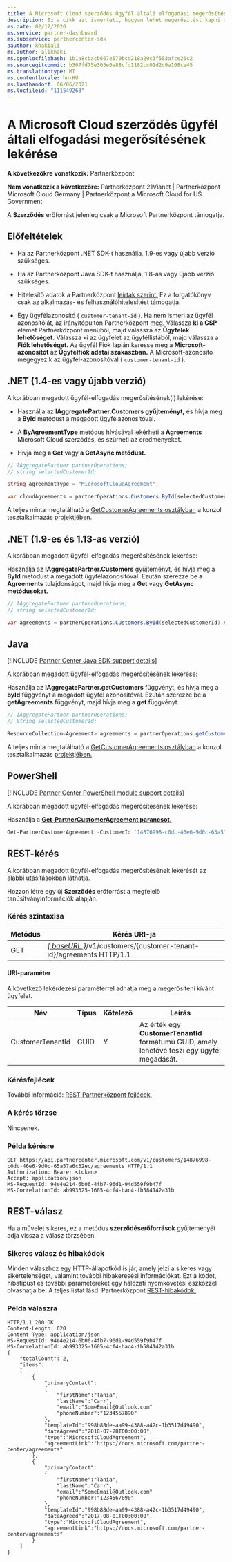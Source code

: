 ```yaml
---
title: A Microsoft Cloud szerződés ügyfél általi elfogadási megerősítésének lekérése
description: Ez a cikk azt ismerteti, hogyan lehet megerősítést kapni az ügyfelek általi Microsoft Cloud szerződés.
ms.date: 02/12/2020
ms.service: partner-dashboard
ms.subservice: partnercenter-sdk
aauthor: khakiali
ms.author: alikhaki
ms.openlocfilehash: 1b1a8cbacb667e579bcd218a29c3f553afce26c2
ms.sourcegitcommit: b307fd75e305e0a88cfd1182cc01d2c9a108ce45
ms.translationtype: MT
ms.contentlocale: hu-HU
ms.lasthandoff: 06/06/2021
ms.locfileid: "111549263"
---
```

# <a name="get-confirmation-of-customer-acceptance-of-microsoft-cloud-agreement"></a>A Microsoft Cloud szerződés ügyfél általi elfogadási megerősítésének lekérése

**A következőkre vonatkozik:** Partnerközpont

**Nem vonatkozik a következőre:** Partnerközpont 21Vianet | Partnerközpont Microsoft Cloud Germany | Partnerközpont a Microsoft Cloud for US Government

A **Szerződés** erőforrást jelenleg csak a Microsoft Partnerközpont támogatja.

## <a name="prerequisites"></a>Előfeltételek

- Ha az Partnerközpont .NET SDK-t használja, 1.9-es vagy újabb verzió szükséges.

- Ha az Partnerközpont Java SDK-t használja, 1.8-as vagy újabb verzió szükséges.

- Hitelesítő adatok a Partnerközpont [leírtak szerint.](./partner-center-authentication.md) Ez a forgatókönyv csak az alkalmazás- és felhasználóhitelesítést támogatja.

- Egy ügyfélazonosító ( `customer-tenant-id` ). Ha nem ismeri az ügyfél azonosítóját, az irányítópulton Partnerközpont [meg.](https://partner.microsoft.com/dashboard) Válassza **ki a CSP** elemet Partnerközpont menüből, majd válassza az **Ügyfelek lehetőséget.** Válassza ki az ügyfelet az ügyféllistából, majd válassza a **Fiók lehetőséget.** Az ügyfél Fiók lapján keresse meg a **Microsoft-azonosítót** az **Ügyfélfiók adatai szakaszban.** A Microsoft-azonosító megegyezik az ügyfél-azonosítóval ( `customer-tenant-id` ).

## <a name="net-version-14-or-newer"></a>.NET (1.4-es vagy újabb verzió)

A korábban megadott ügyfél-elfogadás megerősítésének(i) lekérése:

- Használja az **IAggregatePartner.Customers gyűjteményt,** és hívja meg a **ById** metódust a megadott ügyfélazonosítóval.

- A **ByAgreementType** metódus hívásával lekérheti a **Agreements** Microsoft Cloud szerződés, és szűrheti az eredményeket.

- Hívja meg **a Get** vagy **a GetAsync metódust.**

```csharp
// IAggregatePartner partnerOperations;
// string selectedCustomerId;

string agreementType = "MicrosoftCloudAgreement";

var cloudAgreements = partnerOperations.Customers.ById(selectedCustomerId).Agreements.ByAgreementType(agreementType).Get();
```

A teljes minta megtalálható a [GetCustomerAgreements osztályban](https://github.com/PartnerCenterSamples/Partner-Center-SDK-Samples/blob/master/Source/Partner%20Center%20SDK%20Samples/Agreements/GetCustomerAgreements.cs) a konzol tesztalkalmazás [projektjében.](https://github.com/PartnerCenterSamples/Partner-Center-SDK-Samples)

## <a name="net-version-19---113"></a>.NET (1.9-es és 1.13-as verzió)

A korábban megadott ügyfél-elfogadás megerősítésének lekérése:

Használja az **IAggregatePartner.Customers** gyűjteményt, és hívja meg a **ById** metódust a megadott ügyfélazonosítóval. Ezután szerezze be **a Agreements** tulajdonságot, majd hívja meg a **Get** vagy **GetAsync metódusokat.**

```csharp
// IAggregatePartner partnerOperations;
// string selectedCustomerId;

var agreements = partnerOperations.Customers.ById(selectedCustomerId).Agreements.Get();
```

## <a name="java"></a>Java

[!INCLUDE [Partner Center Java SDK support details](../includes/java-sdk-support.md)]

A korábban megadott ügyfél-elfogadás megerősítésének lekérése:

Használja az **IAggregatePartner.getCustomers** függvényt, és hívja meg a **byId** függvényt a megadott ügyfél azonosítóval. Ezután szerezze be a **getAgreements** függvényt, majd hívja meg a **get** függvényt.

```java
// IAggregatePartner partnerOperations;
// String selectedCustomerId;

ResourceCollection<Agreement> agreements = partnerOperations.getCustomers().byId(selectedCustomerId).getAgreements().get();
```

A teljes minta megtalálható a [GetCustomerAgreements osztályban](https://github.com/microsoft/Partner-Center-Java-Samples/blob/master/sdk/src/main/java/com/microsoft/store/partnercenter/samples/agreements/GetCustomerAgreements.java) a konzol tesztalkalmazás [projektjében.](https://github.com/Microsoft/Partner-Center-Java-Samples)

## <a name="powershell"></a>PowerShell

[!INCLUDE [Partner Center PowerShell module support details](../includes/powershell-module-support.md)]

A korábban megadott ügyfél-elfogadás megerősítésének lekérése:

Használja a [**Get-PartnerCustomerAgreement parancsot.**](/powershell/module/partnercenter/get-partnercustomeragreement)

```powershell
Get-PartnerCustomerAgreement -CustomerId '14876998-c0dc-46e6-9d0c-65a57a6c32ec'
```

## <a name="rest-request"></a>REST-kérés

A korábban megadott ügyfél-elfogadás megerősítésének lekérését az alábbi utasításokban láthatja.

Hozzon létre egy új **Szerződés** erőforrást a megfelelő tanúsítványinformációk alapján.

### <a name="request-syntax"></a>Kérés szintaxisa

| Metódus | Kérés URI-ja                                                                                      |
|--------|--------------------------------------------------------------------------------------------------|
| GET    | [*\{ baseURL \}*](partner-center-rest-urls.md)/v1/customers/{customer-tenant-id}/agreements HTTP/1.1 |

#### <a name="uri-parameter"></a>URI-paraméter

A következő lekérdezési paraméterrel adhatja meg a megerősíteni kívánt ügyfelet.

| Név             | Típus | Kötelező | Leírás                                                                               |
|------------------|------|----------|-------------------------------------------------------------------------------------------|
| CustomerTenantId | GUID | Y        | Az érték egy **CustomerTenantId** formátumú GUID, amely lehetővé teszi egy ügyfél megadását. |

### <a name="request-headers"></a>Kérésfejlécek

További információ: [REST Partnerközpont fejlécek.](headers.md)

### <a name="request-body"></a>A kérés törzse

Nincsenek.

### <a name="request-example"></a>Példa kérésre

```http
GET https://api.partnercenter.microsoft.com/v1/customers/14876998-c0dc-46e6-9d0c-65a57a6c32ec/agreements HTTP/1.1
Authorization: Bearer <token>
Accept: application/json
MS-RequestId: 94e4e214-6b06-4fb7-96d1-94d559f9b47f
MS-CorrelationId: ab993325-1605-4cf4-bac4-fb584142a31b
```

## <a name="rest-response"></a>REST-válasz

Ha a művelet sikeres, ez a metódus **szerződéserőforrások** gyűjteményét adja vissza a válasz törzsében.

### <a name="response-success-and-error-codes"></a>Sikeres válasz és hibakódok

Minden válaszhoz egy HTTP-állapotkód is jár, amely jelzi a sikeres vagy sikertelenséget, valamint további hibakeresési információkat. Ezt a kódot, hibatípust és további paramétereket egy hálózati nyomkövetési eszközzel olvashatja be. A teljes listát lásd: Partnerközpont [REST-hibakódok.](error-codes.md)

### <a name="response-example"></a>Példa válaszra

```http
HTTP/1.1 200 OK
Content-Length: 620
Content-Type: application/json
MS-RequestId: 94e4e214-6b06-4fb7-96d1-94d559f9b47f
MS-CorrelationId: ab993325-1605-4cf4-bac4-fb584142a31b
{
    "totalCount": 2,
    "items":
    [
        {
            "primaryContact":
            {
                "firstName":"Tania",
                "lastName":"Carr",
                "email":"SomeEmail@Outlook.com"
                "phoneNumber":"1234567890"
            },
            "templateId":"998b88de-aa99-4388-a42c-1b3517d49490",
            "dateAgreed":"2018-07-28T00:00:00",
            "type":"MicrosoftCloudAgreement",
            "agreementLink":"https://docs.microsoft.com/partner-center/agreements"
        },
        {
            "primaryContact":
            {
                "firstName":"Tania",
                "lastName":"Carr",
                "email":"SomeEmail@Outlook.com"
                "phoneNumber:"1234567890"
            },
            "templateId":"998b88de-aa99-4388-a42c-1b3517d49490",
            "dateAgreed":"2017-08-01T00:00:00",
            "type":"MicrosoftCloudAgreement",
            "agreementLink":"https://docs.microsoft.com/partner-center/agreements"
        }
    ]
}
```
